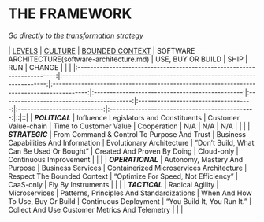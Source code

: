 # THE FRAMEWORK

*Go directly to [the transformation strategy](https://github.com/LarsBarkman/guardian/blob/master/transformation-strategy.md)*

| [LEVELS](https://github.com/LarsBarkman/guardian/blob/master/levels.md) | [CULTURE](https://github.com/LarsBarkman/guardian/blob/master/culture.md) | [BOUNDED CONTEXT](https://github.com/LarsBarkman/guardian/blob/master/bounded-context.md) | SOFTWARE ARCHITECTURE(software-architecture.md) |             USE, BUY OR BUILD             |                 SHIP                 |             RUN             |                     CHANGE                     |  |  |
|:-----------------------------------------------------------------------:|:-------------------------------------------------------------------------:|:-----------------------------------------------------------------------------------------:|:-----------------------------------------------:|:-----------------------------------------:|:------------------------------------:|:---------------------------:|:----------------------------------------------:|::|::|
|                             ***POLITICAL***                             |                  Influence Legislators and Constituents                   |                                   Customer Value-chain                                    |             Time to Customer Value              |                Cooperation                |                 N/A                  |             N/A             |                      N/A                       |  |  |
|                             ***STRATEGIC***                             |                From Command & Control To Purpose And Trust                |                           Business Capabilities And Information                           |            Evolutionary Architecture            | ”Don’t Build, What Can Be Used Or Bought” |     Created And Proven By Doing      |         Cloud-only          |             Continuous Improvement             |  |  |
|                            ***OPERATIONAL***                            |                       Autonomy, Mastery And Purpose                       |                                     Business Services                                     |    Containerized Microservices Architecture     |        Respect The Bounded Context        | “Optimize For Speed, Not Efficiency” |          CaaS-only          |               Fly By Instruments               |  |  |
|                             ***TACTICAL***                              |                              Radical Agility                              |                                       Microservices                                       |    Patterns, Principles And Standardizations    |     When And How To Use, Buy Or Build     |        Continuous Deployment         | “You Build It, You Run It.” | Collect And Use Customer Metrics And Telemetry |  |  |
